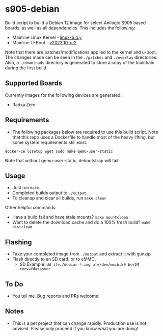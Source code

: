 # s905-debian

Build script to build a Debian 12 image for select Amlogic S905 based boards, as well as all dependencies. This includes the following:

- Mainline Linux Kernel - [linux-6.4.y](https://git.kernel.org/pub/scm/linux/kernel/git/stable/linux.git/log/?h=linux-6.4.y)
- Mainline U-Boot - [v2023.10-rc2](https://github.com/u-boot/u-boot/tree/v2023.10-rc2)

Note that there are patches/modifications applied to the kernel and u-boot. The changes made can be seen in the `./patches` and `./overlay` directories. Also, a `./downloads` directory is generated to store a copy of the toolchain during the first build.

## Supported Boards
Currently images for the following devices are generated:
* Radxa Zero

## Requirements

- The following packages below are required to use this build script. Note that this repo uses a Dockerfile to handle most of the heavy lifting, but some system requirements still exist.

`docker-ce losetup wget sudo make qemu-user-static`

Note that without qemu-user-static, debootstrap will fail!

## Usage
- Just run `make`.
- Completed builds output to `./output`
- To cleanup and clear all builds, run `make clean`

Other helpful commands:

- Have a build fail and have stale mounts? `make mountclean`
- Want to delete the download cache and do a 100% fresh build? `make distclean`

## Flashing
- Take your completed image from `./output` and extract it with gunzip
- Flash directly to an SD card, or to eMMC.
  - SD Example: `dd if=./debian-*.img of=/dev/mmcblk0 bs=2M conv=fdatasync`

## To Do
* You tell me. Bug reports and PRs welcome!

## Notes
- This is a pet project that can change rapidly. Production use is not advised. Please only proceed if you know what you are doing!
